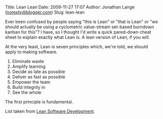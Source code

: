 Title: Lean Lean
Date: 2009-11-27 17:07
Author: Jonathan Lange (noreply@blogger.com)
Slug: lean-lean

Ever been confused by people saying "this is Lean" or "that is Lean" or
"we should actually be using a cyclometric value-stream set-based
burndown kanban for this"? I have, so I thought I'd write a quick
pared-down cheat sheet to explain exactly what Lean is. A lean version
of Lean, if you will.

<div>

At the very least, Lean is seven principles which, we're told, we should
apply to making software.

</div>

<div>

1.  Eliminate waste
2.  Amplify learning
3.  Decide as late as possible
4.  Deliver as fast as possible
5.  Empower the team
6.  Build integrity in
7.  See the whole

<div>

The first principle is fundamental.

</div>

<div>

List taken from [Lean Software
Development](http://www.poppendieck.com/).

</div>

</div>
